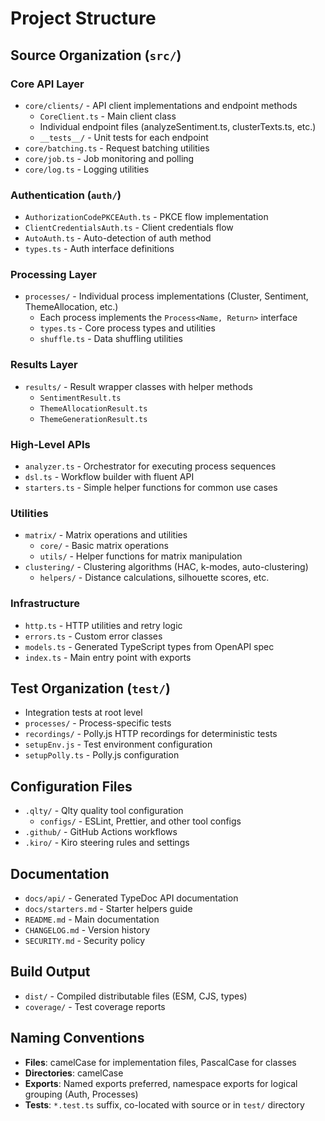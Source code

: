 # Project Structure

## Source Organization (`src/`)

### Core API Layer

- `core/clients/` - API client implementations and endpoint methods
    - `CoreClient.ts` - Main client class
    - Individual endpoint files (analyzeSentiment.ts, clusterTexts.ts, etc.)
    - `__tests__/` - Unit tests for each endpoint
- `core/batching.ts` - Request batching utilities
- `core/job.ts` - Job monitoring and polling
- `core/log.ts` - Logging utilities

### Authentication (`auth/`)

- `AuthorizationCodePKCEAuth.ts` - PKCE flow implementation
- `ClientCredentialsAuth.ts` - Client credentials flow
- `AutoAuth.ts` - Auto-detection of auth method
- `types.ts` - Auth interface definitions

### Processing Layer

- `processes/` - Individual process implementations (Cluster, Sentiment, ThemeAllocation, etc.)
    - Each process implements the `Process<Name, Return>` interface
    - `types.ts` - Core process types and utilities
    - `shuffle.ts` - Data shuffling utilities

### Results Layer

- `results/` - Result wrapper classes with helper methods
    - `SentimentResult.ts`
    - `ThemeAllocationResult.ts`
    - `ThemeGenerationResult.ts`

### High-Level APIs

- `analyzer.ts` - Orchestrator for executing process sequences
- `dsl.ts` - Workflow builder with fluent API
- `starters.ts` - Simple helper functions for common use cases

### Utilities

- `matrix/` - Matrix operations and utilities
    - `core/` - Basic matrix operations
    - `utils/` - Helper functions for matrix manipulation
- `clustering/` - Clustering algorithms (HAC, k-modes, auto-clustering)
    - `helpers/` - Distance calculations, silhouette scores, etc.

### Infrastructure

- `http.ts` - HTTP utilities and retry logic
- `errors.ts` - Custom error classes
- `models.ts` - Generated TypeScript types from OpenAPI spec
- `index.ts` - Main entry point with exports

## Test Organization (`test/`)

- Integration tests at root level
- `processes/` - Process-specific tests
- `recordings/` - Polly.js HTTP recordings for deterministic tests
- `setupEnv.js` - Test environment configuration
- `setupPolly.ts` - Polly.js configuration

## Configuration Files

- `.qlty/` - Qlty quality tool configuration
    - `configs/` - ESLint, Prettier, and other tool configs
- `.github/` - GitHub Actions workflows
- `.kiro/` - Kiro steering rules and settings

## Documentation

- `docs/api/` - Generated TypeDoc API documentation
- `docs/starters.md` - Starter helpers guide
- `README.md` - Main documentation
- `CHANGELOG.md` - Version history
- `SECURITY.md` - Security policy

## Build Output

- `dist/` - Compiled distributable files (ESM, CJS, types)
- `coverage/` - Test coverage reports

## Naming Conventions

- **Files**: camelCase for implementation files, PascalCase for classes
- **Directories**: camelCase
- **Exports**: Named exports preferred, namespace exports for logical grouping (Auth, Processes)
- **Tests**: `*.test.ts` suffix, co-located with source or in `test/` directory
